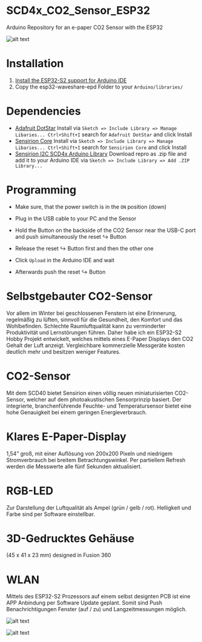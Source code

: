 # SCD4x_CO2_Sensor_ESP32
Arduino Repository for an e-paper CO2 Sensor with the ESP32

![alt text](https://github.com/davidkreidler/SCD4x_CO2_Sensor_ESP32/raw/main/pictures/Header.png)

# Installation

1. [Install the ESP32-S2 support for Arduino IDE](https://blog.espressif.com/arduino-for-esp32-s2-and-esp32-c3-is-coming-f36d79967eb8)
2. Copy the esp32-waveshare-epd Folder to your `Arduino/libraries/`

# Dependencies

* [Adafruit DotStar](https://github.com/adafruit/Adafruit_DotStar)
  Install via `Sketch => Include Library => Manage Libaries... Ctrl+Shift+I` search for `Adafruit DotStar` and click Install
* [Sensirion Core](https://github.com/Sensirion/arduino-core)
  Install via `Sketch => Include Library => Manage Libaries... Ctrl+Shift+I` search for `Sensirion Core` and click Install
* [Sensirion I2C SCD4x Arduino Library](https://github.com/Sensirion/arduino-i2c-scd4x)
  Download repro as .zip file and add it to your Arduino IDE via `Sketch => Include Library => Add .ZIP Library...`

# Programming

* Make sure, that the power switch is in the `ON` position (down)
* Plug in the USB cable to your PC and the Sensor
* Hold the Button on the backside of the CO2 Sensor near the USB-C port and push simultaneously the reset ↪️ Button
* Release the reset ↪️ Button first and then the other one

* Click `Upload` in the Arduino IDE and wait
* Afterwards push the reset ↪️ Button

# Selbstgebauter CO2-Sensor

Vor allem im Winter bei geschlossenen Fenstern ist eine Erinnerung, regelmäßig zu lüften, sinnvoll für die Gesundheit, 
den Komfort und das Wohlbefinden. Schlechte Raumluftqualität kann zu verminderter Produktivität und Lernstörungen führen.
Daher habe ich ein ESP32-S2 Hobby Projekt entwickelt, welches mittels eines E-Paper Displays den CO2 Gehalt der Luft anzeigt. 
Vergleichbare kommerzielle Messgeräte kosten deutlich mehr und besitzen weniger Features.

# CO2-Sensor
Mit dem SCD40 bietet Sensirion einen völlig neuen miniaturisierten CO2-Sensor, welcher auf dem photoakustischen Sensorprinzip basiert.
Der integrierte, branchenführende Feuchte- und Temperatursensor bietet eine hohe Genauigkeit bei einem geringen Energieverbrauch.

# Klares E-Paper-Display
1,54” groß, mit einer Auflösung von 200x200 Pixeln und niedrigem Stromverbrauch bei breitem Betrachtungswinkel. Per partiellem Refresh werden die Messwerte alle fünf Sekunden aktualisiert.

# RGB-LED
Zur Darstellung der Luftqualität als Ampel (grün / gelb / rot). Helligkeit und Farbe sind per Software einstellbar.

# 3D-Gedrucktes Gehäuse
(45 x 41 x 23 mm) designed in Fusion 360

# WLAN
Mittels des ESP32-S2 Prozessors auf einem selbst designten PCB ist eine APP Anbindung per Software Update geplant.
Somit sind Push Benachrichtigungen Fenster (auf / zu) und Langzeitmessungen möglich.

![alt text](https://github.com/davidkreidler/SCD4x_CO2_Sensor_ESP32/raw/main/pictures/animation.gif)

![alt text](https://github.com/davidkreidler/SCD4x_CO2_Sensor_ESP32/raw/main/pictures/pcb.png)
